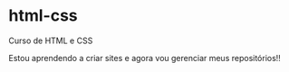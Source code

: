 # html-css
 Curso de HTML  e CSS

Estou aprendendo a criar sites e agora vou gerenciar meus repositórios!!